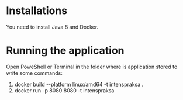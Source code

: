 # Installations
You need to install Java 8 and Docker.

# Running the application
Open PoweShell or Terminal in the folder where is application stored to write some commands:
1. docker build --platform linux/amd64 -t intenspraksa .
2. docker run -p 8080:8080 -t intenspraksa